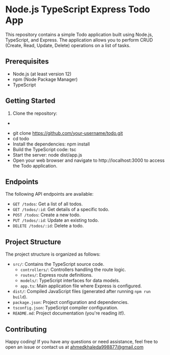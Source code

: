 # Node.js TypeScript Express Todo App

This repository contains a simple Todo application built using Node.js, TypeScript, and Express. The application allows you to perform CRUD (Create, Read, Update, Delete) operations on a list of tasks.

## Prerequisites

- Node.js (at least version 12)
- npm (Node Package Manager)
- TypeScript

## Getting Started

1. Clone the repository:

- ```bash
- git clone https://github.com/your-username/todo.git
- cd todo
- Install the dependencies: npm install
- Build the TypeScript code: tsc
- Start the server: node dist/app.js
- Open your web browser and navigate to http://localhost:3000 to access the Todo application.

## Endpoints

The following API endpoints are available:

- `GET /todos`: Get a list of all todos.
- `GET /todos/:id`: Get details of a specific todo.
- `POST /todos`: Create a new todo.
- `PUT /todos/:id`: Update an existing todo.
- `DELETE /todos/:id`: Delete a todo.

## Project Structure

The project structure is organized as follows:

- `src/`: Contains the TypeScript source code.
  - `controllers/`: Controllers handling the route logic.
  - `routes/`: Express route definitions.
  - `models/`: TypeScript interfaces for data models.
  - `app.ts`: Main application file where Express is configured.
- `dist/`: Compiled JavaScript files (generated after running `npm run build`).
- `package.json`: Project configuration and dependencies.
- `tsconfig.json`: TypeScript compiler configuration.
- `README.md`: Project documentation (you're reading it!).

## Contributing

Happy coding! If you have any questions or need assistance, feel free to open an issue or contact us at ahmedkhaleda998877@gmail.com